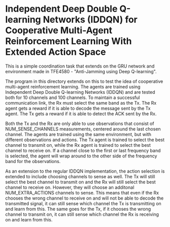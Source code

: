 # Independent Deep Double Q-learning Networks (IDDQN) for Cooperative Multi-Agent Reinforcement Learning With Extended Action Space

This is a simple coordination task that extends on the GRU network and environment made in TFE4580 - "Anti-Jamming using Deep Q-learning".

The program in this directory extends on this to test the idea of cooperative multi-agent reinforcement learning. The agents are trained using Independent Deep Double Q-learning Networks (IDDQN) and are tested both for 10 channels and 100 channels. To maintain a successful communication link, the Rx must select the same band as the Tx. The Rx agent gets a reward if it is able to decode the message sent by the Tx agent. The Tx gets a reward if it is able to detect the ACK sent by the Rx.

Both the Tx and the Rx are only able to use observations that consist of NUM_SENSE_CHANNELS measurements, centered around the last chosen channel. The agents are trained using the same environment, but with different observations and actions. The Tx agent is trained to select the best channel to transmit on, while the Rx agent is trained to select the best channel to receive on. If a channel close to the first or last frequency band is selected, the agent will wrap around to the other side of the frequency band for the observations.

As an extension to the regular IDDQN implementation, the action selection is extended to include choosing channels to sense as well. The Tx will still select the best channel to transmit on and the Rx will still select the best channel to receive on. However, they will choose an additonal NUM_EXTRA_ACTIONS channels to sense. This means that even if the Rx chooses the wrong channel to receive on and will not be able to decode the transmitted signal, it can still sense which channel the Tx is transmitting on and learn from this. The same goes for the Tx, if it chooses the wrong channel to transmit on, it can still sense which channel the Rx is receiving on and learn from this.